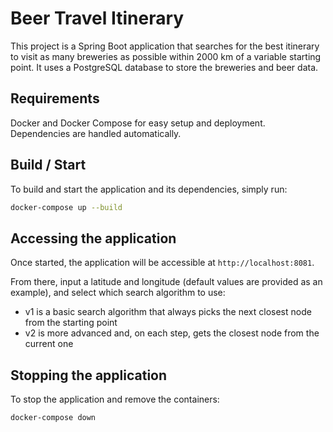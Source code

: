 # Beer Travel Itinerary

This project is a Spring Boot application that searches for the best itinerary to visit as many breweries as possible within 2000 km of a variable starting point. It uses a PostgreSQL database to store the breweries and beer data.

## Requirements

Docker and Docker Compose for easy setup and deployment. Dependencies are handled automatically.

## Build / Start

To build and start the application and its dependencies, simply run:

```bash
docker-compose up --build
```

## Accessing the application
Once started, the application will be accessible at ``http://localhost:8081``.

From there, input a latitude and longitude (default values are provided as an example), and select which search algorithm to use:
- v1 is a basic search algorithm that always picks the next closest node from the starting point
- v2 is more advanced and, on each step, gets the closest node from the current one

## Stopping the application
To stop the application and remove the containers:

```bash
docker-compose down
```